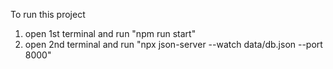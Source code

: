 To run this project
1) open 1st terminal and run "npm run start"
2) open 2nd terminal and run "npx json-server --watch data/db.json --port 8000"